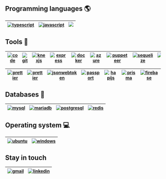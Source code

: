 
## Programming languages 🌎

| [<img src="https://cdn.svgporn.com/logos/typescript-icon.svg" alt="typescript" width="30px">](https://www.typescriptlang.org) | [<img src="https://cdn.svgporn.com/logos/javascript.svg" alt="javascript" width="30px">](https://github.com/tc39) | [<img src="https://bashlogo.com/img/logo/svg/full_colored_dark.svg" width="90px">](https://www.gnu.org/software/bash/) |
|----|----|----|


## Tools 🔧

| [<img src="https://cdn.svgporn.com/logos/visual-studio-code.svg" alt="code" width="30px">](https://code.visualstudio.com/) | [<img src="https://cdn.svgporn.com/logos/git-icon.svg" alt="git" width="30px">](https://git-scm.com) | [<img src="https://cdn.svgporn.com/logos/knex.svg" alt="knexjs" width="30px">](http://knexjs.org/) | [<img class="express" src="https://cdn.svgporn.com/logos/express.svg" alt="express" width="100px">](http://expressjs.com/) | [<img src="https://cdn.svgporn.com/logos/docker-icon.svg" alt="docker" width="30px">](https://www.docker.com) | [<img src="https://cdn.svgporn.com/logos/azure-icon.svg" alt="azure" width="30px">](https://azure.microsoft.com/) | [<img src="https://cdn.svgporn.com/logos/puppeteer.svg" alt="puppeteer" width="30px">](https://developers.google.com/web/tools/puppeteer/) | [<img src="https://cdn.svgporn.com/logos/sequelize.svg" alt="sequelize" width="30px">](https://sequelize.org) | [<img src="https://cdn.svgporn.com/logos/nodejs-icon.svg" alt="nodejs" width="30px">](https://nodejs.org) | [<img src="https://cdn.svgporn.com/logos/nestjs.svg" alt="nestjs" width="30px">](https://nestjs.com/) | [<img src="https://cdn.svgporn.com/logos/eslint.svg" alt="eslint" width="30px">](https://eslint.org) |  
|----|----|----|----|----|----|----|----|----|----|----|


| [<img src="https://cdn.svgporn.com/logos/prettier.svg" alt="prettier" width="30px">](https://prettier.io)  | [<img src="https://cdn.svgporn.com/logos/swagger.svg" alt="prettier" width="30px">](https://swagger.io/) | [<img src="https://jwt.io/img/pic_logo.svg" alt="jsonwebtoken" width="30px">](https://jwt.io) | [<img src="https://cdn.svgporn.com/logos/passport.svg" alt="passport" width="30px">](http://www.passportjs.org/)  | [<img src="https://cdn.svgporn.com/logos/hapi.svg" alt="hapijs" width="45px">](https://hapi.dev/) | [<img src="https://cdn.svgporn.com/logos/prisma.svg" alt="prisma" width="30px">](https://www.prisma.io/) | [<img src="https://cdn.svgporn.com/logos/firebase.svg" alt="firebase" width="30px">](https://firebase.google.com/) | [<img src="https://github.com/typeorm/typeorm/raw/master/resources/logo_big.png" alt="typeorm" width="80px">](https://typeorm.io) | [<img src="https://cdn.svgporn.com/logos/jest.svg" alt="jest" width="30px">](https://jestjs.io/) | [<img src="https://cdn.svgporn.com/logos/graphql.svg" alt="graphql" width="30px">](https://graphql.org/) | [<img src="https://cdn.svgporn.com/logos/apollostack.svg" alt="apollo" width="30px">](https://www.apollographql.com/) | 
|----|----|----|----|----|----|----|----|----|----|----|

## Databases 🏬

| [<img src="https://cdn.svgporn.com/logos/mysql.svg" alt="mysql" width="30px">](https://www.mysql.com/) | [<img src ="https://cdn.svgporn.com/logos/mariadb-icon.svg" alt="mariadb" width="30px">](https://mariadb.org) | [<img src="https://cdn.svgporn.com/logos/postgresql.svg" alt="postgresql" width="30px">](https://www.postgresql.org/) | [<img src="https://cdn.svgporn.com/logos/redis.svg" alt="redis" width="30px">](https://redis.io/) |
|----|----|----|----|


## Operating system 💻

| [<img src="https://cdn.svgporn.com/logos/ubuntu.svg" alt="ubuntu" width="30px">](https://ubuntu.com) | [<img src="https://cdn.svgporn.com/logos/microsoft-windows.svg" alt="windows" width="30px">](https://www.microsoft.com/) |
|----|----|


 

## Stay in touch 
|[<img src="https://cdn.svgporn.com/logos/google-gmail.svg" alt="gmail" width="25px">](mailto:goathy.dev@gmail.com)| [<img src="https://cdn.svgporn.com/logos/linkedin.svg" alt="linkedin" width="70px">](https://www.linkedin.com/in/jakub-ga%C5%82ecki-6877741b3/)
|----|----|

